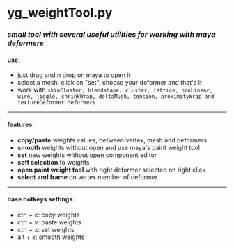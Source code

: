 # **yg_weightTool.py**
### *small tool with several useful utilities for working with maya deformers*

#### **use:**
- just drag and n drop on maya to open it
- select a mesh, click on "set", choose your deformer and that's it
- work with `skinCluster, blendshape, cluster, lattice, nonLinear, wire, jiggle, shrinkWrap, deltaMush, tension, proximityWrap and textureDeformer deformers`
***
#### features:
- **copy/paste** weights values, between vertex, mesh and deformers
- **smooth** weights without open and use maya's paint weight tool
- **set** new weights without open component editor
- **soft selection** to weights
- **open paint weight tool** with right deformer selected on right click
-  **select and frame** on vertex member of deformer
***
#### **base hotkeys settings:**
- ctrl + c: copy weights
- ctrl + v: paste weights
- ctrl + x: set weights
- alt + x: smooth weights

